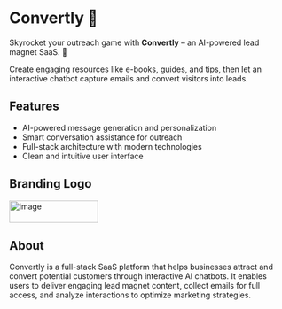 # Convertly 🔽

Skyrocket your outreach game with **Convertly** – an AI-powered lead magnet SaaS.   🚀  

Create engaging resources like e-books, guides, and tips, then let an interactive chatbot capture emails and convert visitors into leads.

## Features
- AI-powered message generation and personalization  
- Smart conversation assistance for outreach  
- Full-stack architecture with modern technologies  
- Clean and intuitive user interface  

## Branding Logo 

<img width="160" height="40" alt="image" src="https://github.com/user-attachments/assets/96853179-f16e-4839-b492-508abfdc6321" />

## About
Convertly is a full-stack SaaS platform that helps businesses attract and convert potential customers through interactive AI chatbots. It enables users to deliver engaging lead magnet content, collect emails for full access, and analyze interactions to optimize marketing strategies.


